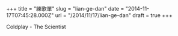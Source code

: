 +++
title = "練歌單"
slug = "lian-ge-dan"
date = "2014-11-17T07:45:28.000Z"
url = "/2014/11/17/lian-ge-dan"
draft = true
+++

Coldplay - The Scientist
